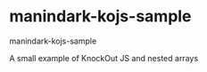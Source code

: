 manindark-kojs-sample
=====================

manindark-kojs-sample

A small example of KnockOut JS and nested arrays
